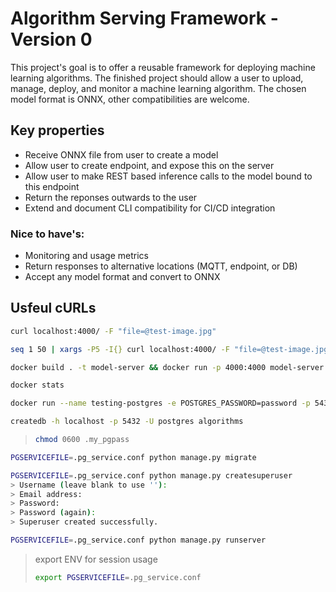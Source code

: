 # Algorithm Serving Framework - Version 0

This project's goal is to offer a reusable framework for deploying machine learning algorithms. The finished project should allow a user to upload, manage, deploy, and monitor a machine learning algorithm. The chosen model format is ONNX, other compatibilities are welcome.

## Key properties
- Receive ONNX file from user to create a model
- Allow user to create endpoint, and expose this on the server
- Allow user to make REST based inference calls to the model bound to this endpoint
- Return the reponses outwards to the user
- Extend and document CLI compatibility for CI/CD integration

### Nice to have's:
- Monitoring and usage metrics
- Return responses to alternative locations (MQTT, endpoint, or DB)
- Accept any model format and convert to ONNX

## Usfeul cURLs


```bash
curl localhost:4000/ -F "file=@test-image.jpg"
```

```bash
seq 1 50 | xargs -P5 -I{} curl localhost:4000/ -F "file=@test-image.jpg"
```

```bash
docker build . -t model-server && docker run -p 4000:4000 model-server
```

```bash
docker stats
```



```bash
docker run --name testing-postgres -e POSTGRES_PASSWORD=password -p 5432:5432 --restart unless-stopped -d postgres
```
```bash
createdb -h localhost -p 5432 -U postgres algorithms
```

>```bash
>chmod 0600 .my_pgpass
>```

```bash
PGSERVICEFILE=.pg_service.conf python manage.py migrate
```

```bash
PGSERVICEFILE=.pg_service.conf python manage.py createsuperuser
> Username (leave blank to use ''): 
> Email address: 
> Password: 
> Password (again): 
> Superuser created successfully.
```


```bash
PGSERVICEFILE=.pg_service.conf python manage.py runserver
```

>export ENV for session usage
> ```bash
>export PGSERVICEFILE=.pg_service.conf 
>```
